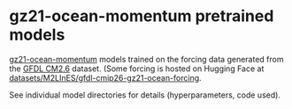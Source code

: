 # gz21-ocean-momentum pretrained models
[gfdl-cm2.6-pangeo]: https://catalog.pangeo.io/browse/master/ocean/GFDL_CM2_6/
[gz21-gh]: https://github.com/m2lines/gz21_ocean_momentum
[gz21-data-hf]: https://huggingface.co/datasets/M2LInES/gfdl-cmip26-gz21-ocean-forcing

[gz21-ocean-momentum][gz21-gh] models trained on the forcing data generated from
the [GFDL CM2.6][gfdl-cm2.6-pangeo] dataset. (Some forcing is hosted on Hugging
Face at [datasets/M2LInES/gfdl-cmip26-gz21-ocean-forcing][gz21-data-hf].

See individual model directories for details (hyperparameters, code used).
